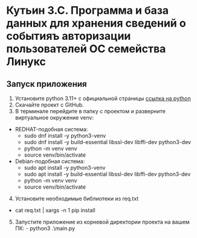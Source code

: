 # Кутьин З.С. Программа и база данных для хранения сведений о событияъ авторизации пользователей ОС семейства Линукс
## Запуск приложения
1. Установите python 3.11+ с официальной страницы [ссылка на python](https://www.python.org/)
2. Скачайте проект с GitHub.
3. В терминале перейдите в папку с проектом и разверните виртуальное окружение venv:
  - REDHAT-подобная система:
    - sudo dnf install -y python3-venv
    - sudo dnf install -y build-essential libssl-dev libffi-dev python3-dev
    - python -m venv venv
    - source venv/bin/activate
  - Debian-подобная система:
    - sudo apt install -y python3-venv
    - sudo apt install -y build-essential libssl-dev libffi-dev python3-dev
    - python -m venv venv
    - source venv/bin/activate
4. Установите необходимые библиотеки из req.txt
  - cat req.txt | xargs -n 1 pip install
5. Запустите приложение из корневой директории проекта на вашем ПК: - python3 .\main.py
